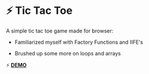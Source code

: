 # ⚡ Tic Tac Toe

A simple tic tac toe game made for browser:

- Familiarized myself with Factory Functions and IIFE's

- Brushed up some more on loops and arrays 

⚡ [**DEMO**](https://tictactoe-edoiiduoi-candys-projects-28a65696.vercel.app/)
